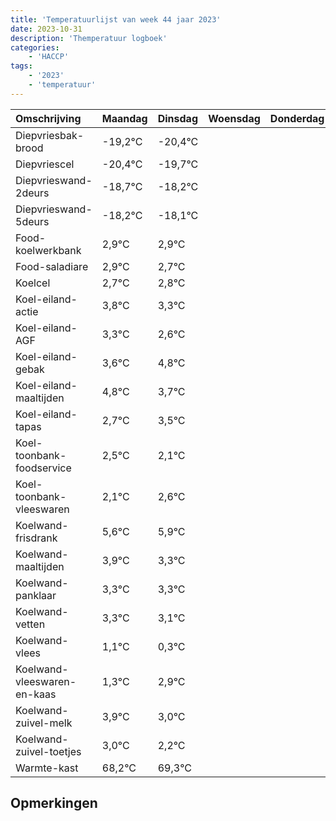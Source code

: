```yaml
---
title: 'Temperatuurlijst van week 44 jaar 2023'
date: 2023-10-31
description: 'Themperatuur logboek'
categories:
    - 'HACCP'
tags:
    - '2023'
    - 'temperatuur'
---
```

|Omschrijving|Maandag|Dinsdag|Woensdag|Donderdag|Vrijdag|Zaterdag|Zondag|
|:---|:---|:---|:---|:---|:---|:---|:---|
|Diepvriesbak-brood|-19,2°C|-20,4°C| | | | | |
|Diepvriescel|-20,4°C|-19,7°C| | | | | |
|Diepvrieswand-2deurs|-18,7°C|-18,2°C| | | | | |
|Diepvrieswand-5deurs|-18,2°C|-18,1°C| | | | | |
|Food-koelwerkbank|2,9°C|2,9°C| | | | | |
|Food-saladiare|2,9°C|2,7°C| | | | | |
|Koelcel|2,7°C|2,8°C| | | | | |
|Koel-eiland-actie|3,8°C|3,3°C| | | | | |
|Koel-eiland-AGF|3,3°C|2,6°C| | | | | |
|Koel-eiland-gebak|3,6°C|4,8°C| | | | | |
|Koel-eiland-maaltijden|4,8°C|3,7°C| | | | | |
|Koel-eiland-tapas|2,7°C|3,5°C| | | | | |
|Koel-toonbank-foodservice|2,5°C|2,1°C| | | | | |
|Koel-toonbank-vleeswaren|2,1°C|2,6°C| | | | | |
|Koelwand-frisdrank|5,6°C|5,9°C| | | | | |
|Koelwand-maaltijden|3,9°C|3,3°C| | | | | |
|Koelwand-panklaar|3,3°C|3,3°C| | | | | |
|Koelwand-vetten|3,3°C|3,1°C| | | | | |
|Koelwand-vlees|1,1°C|0,3°C| | | | | |
|Koelwand-vleeswaren-en-kaas|1,3°C|2,9°C| | | | | |
|Koelwand-zuivel-melk|3,9°C|3,0°C| | | | | |
|Koelwand-zuivel-toetjes|3,0°C|2,2°C| | | | | |
|Warmte-kast|68,2°C|69,3°C| | | | | |

## Opmerkingen


